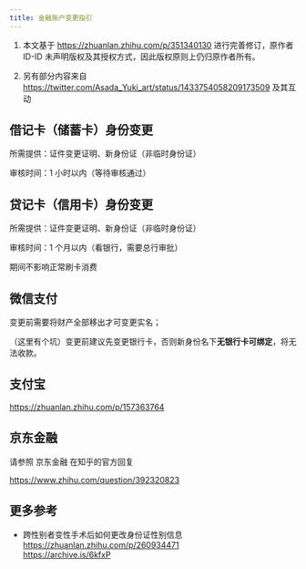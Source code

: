 ```yaml
---
title: 金融账户变更指引
---
```


1. 本文基于 <https://zhuanlan.zhihu.com/p/351340130> 进行完善修订，原作者 ID-ID 未声明版权及其授权方式，因此版权原则上仍归原作者所有。

2. 另有部分内容来自 <https://twitter.com/Asada_Yuki_art/status/1433754058209173509> 及其互动

## 借记卡（储蓄卡）身份变更

所需提供：证件变更证明、新身份证（非临时身份证）

审核时间：1 小时以内（等待审核通过）

## 贷记卡（信用卡）身份变更

所需提供：证件变更证明、新身份证（非临时身份证）

审核时间：1 个月以内（看银行，需要总行审批）

期间不影响正常刷卡消费

## 微信支付

变更前需要将财产全部移出才可变更实名；

（这里有个坑）变更前建议先变更银行卡，否则新身份名下**无银行卡可绑定**，将无法收款。

## 支付宝

<https://zhuanlan.zhihu.com/p/157363764>

## 京东金融

请参照 京东金融 在知乎的官方回复

<https://www.zhihu.com/question/392320823>

## 更多参考

- 跨性别者变性手术后如何更改身份证性别信息\
  <https://zhuanlan.zhihu.com/p/260934471>\
  <https://archive.is/6kfxP>
